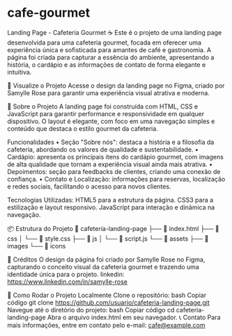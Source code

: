 # cafe-gourmet

Landing Page - Cafeteria Gourmet ☕
Este é o projeto de uma landing page desenvolvida para uma cafeteria gourmet, focada em oferecer uma experiência única e sofisticada para amantes de café e gastronomia. A página foi criada para capturar a essência do ambiente, apresentando a história, o cardápio e as informações de contato de forma elegante e intuitiva.

🔗 Visualize o Projeto
Acesse o design da landing page no Figma, criado por Samylle Rose para garantir uma experiência visual atrativa e moderna.

📑 Sobre o Projeto
A landing page foi construída com HTML, CSS e JavaScript para garantir performance e responsividade em qualquer dispositivo. O layout é elegante, com foco em uma navegação simples e conteúdo que destaca o estilo gourmet da cafeteria.

Funcionalidades
• Seção "Sobre nós": destaca a história e a filosofia da cafeteria, abordando os valores de qualidade e sustentabilidade.
• Cardápio: apresenta os principais itens do cardápio gourmet, com imagens de alta qualidade que tornam a experiência visual ainda mais atrativa.
• Depoimentos: seção para feedbacks de clientes, criando uma conexão de confiança.
• Contato e Localização: informações para reservas, localização e redes sociais, facilitando o acesso para novos clientes.

Tecnologias Utilizadas:
HTML5 para a estrutura da página.
CSS3 para a estilização e layout responsivo.
JavaScript para interação e dinâmica na navegação.

📦 Estrutura do Projeto
📁 cafeteria-landing-page
├── 📄 index.html
├── 📁 css
│   └── 📄 style.css
├── 📁 js
│   └── 📄 script.js
└── 📁 assets
    ├── 📁 images
    └── 📁 icons
    
🎨 Créditos
O design da página foi criado por Samylle Rose no Figma, capturando o conceito visual da cafeteria gourmet e trazendo uma identidade única para o projeto.
linkedin: https://www.linkedin.com/in/samylle-rose

🚀 Como Rodar o Projeto Localmente
Clone o repositório:
bash
Copiar código
git clone https://github.com/usuario/cafeteria-landing-page.git
Navegue até o diretório do projeto:
bash
Copiar código
cd cafeteria-landing-page
Abra o arquivo index.html em seu navegador.
📞 Contato
Para mais informações, entre em contato pelo e-mail: cafe@example.com
